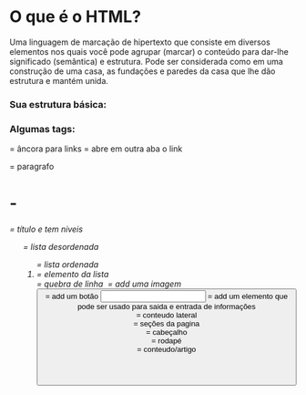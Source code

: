 # O que é o HTML?
Uma linguagem de marcação de hipertexto que consiste em diversos elementos nos quais você pode agrupar (marcar) o conteúdo para dar-lhe significado (semântica) e estrutura.
Pode ser considerada como em uma construção de uma casa, as fundações e paredes da casa que lhe dão estrutura e mantém unida.

### Sua estrutura básica:

<html>
    <head>
    </head>
    <body>
    </body>
</html>

### Algumas tags:

<a> = âncora para links
<a target="_blank"> = abre em outra aba o link
<p> = paragrafo
<h1>-<h6> = título e tem niveis 
<ul> = lista desordenada
<ol> = lista ordenada
<li> = elemento da lista
<br> = quebra de linha
<img src="" alt=""> = add uma imagem
<button> = add um botão
<input> = add um elemento que pode ser usado para saida e entrada de informações
<aside> = conteudo lateral
<section> = seções da pagina
<header> = cabeçalho
<footer> = rodapé
<article> = conteudo/artigo